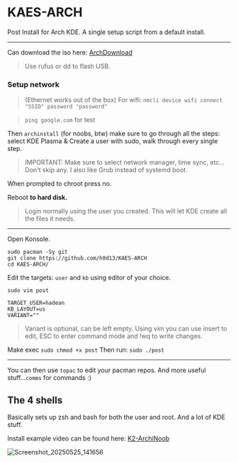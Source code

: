 # KAES-ARCH
Post Install for Arch KDE.
A single setup script from a default install.

--- 
Can download the iso here: [ArchDownload](https://archlinux.org/download/)

> Use rufus or dd to flash USB.

### Setup network 
> (Ethernet works out of the box)
> For wifi: `nmcli device wifi connect "SSID" password "password"`

> `ping google.com` for test 

Then `archinstall` (for noobs, btw) make sure to go through all the steps: select KDE Plasma & Create a user with sudo, walk through every single step.
> IMPORTANT: Make sure to select network manager, time sync, etc... Don't skip any. I also like Grub instead of systemd boot. 

When prompted to chroot press no. 

Reboot **to hard disk.**  

> Login normally using the user you created. This will let KDE create all the files it needs.

---

Open Konsole.

```
sudo pacman -Sy git
git clone https://github.com/h8d13/KAES-ARCH
cd KAES-ARCH/
```
Edit the targets: `user` and `kb` using editor of your choice.

`sudo vim post`

```
TARGET_USER=hadean
KB_LAYOUT=us
VARIANT=""
```
> Variant is optional, can be left empty.
> Using vim you can use insert to edit, ESC to enter command mode and !wq to write changes.

Make exec `sudo chmod +x post` Then run: `sudo ./post`

---

You can then use `topac` to edit your pacman repos. And more useful stuff...`comms` for commands :)

## The 4 shells

Basically sets up zsh and bash for both the user and root. 
And a lot of KDE stuff.

Install example video can be found here: [K2-ArchiNoob](https://cae-sura.com/archinoob)

![Screenshot_20250525_141656](https://github.com/user-attachments/assets/9dd36e50-1085-4369-bae8-22270fecfab7)



